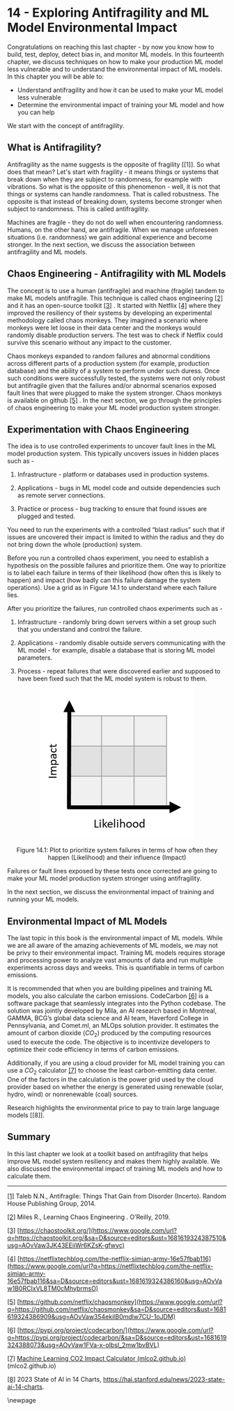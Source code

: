 # 14 - Exploring Antifragility and ML Model Environmental Impact


Congratulations on reaching this last chapter - by now you know how to build, test, deploy, detect bias in, and monitor ML models. In this fourteenth chapter, we discuss techniques on how to make your production ML model less vulnerable and to understand the environmental impact of ML models. In this chapter you will be able to:

-   Understand antifragility and how it can be used to make your ML model less vulnerable
-   Determine the environmental impact of training your ML model and how you can help


We start with the concept of antifragility.


##  What is Antifragility?


Antifragility as the name suggests is the opposite of fragility [[1]]. So what does that mean? Let's start with fragility - it means things or systems that break down when they are subject to randomness, for example with vibrations. So what is the opposite of this phenomenon - well, it is not that things or systems can handle randomness. That is called robustness. The opposite is that instead of breaking down, systems become stronger when subject to randomness. This is called antifragility.


Machines are fragile - they do not do well when encountering randomness. Humans, on the other hand, are antifragile. When we manage unforeseen situations (i.e. randomness) we gain additional experience and become stronger. In the next section, we discuss the association between antifragility and ML models.


##  Chaos Engineering - Antifragility with ML Models


The concept is to use a human (antifragile) and machine (fragile) tandem to make ML models antifragile. This technique is called chaos engineering   [[2]](Chapter14.html#ftnt2)    and it has an open-source toolkit   [[3]](Chapter14.html#ftnt3)   .  It started with Netflix   [[4]](Chapter14.html#ftnt4)    where they improved the resiliency of their systems by developing an experimental methodology called chaos monkeys. They imagined a scenario where monkeys were let loose in their data center and the monkeys would randomly disable production servers. The test was to check if Netflix could survive this scenario without any impact to the customer.


Chaos monkeys expanded to random failures and abnormal conditions across different parts of a production system (for example, production database) and the ability of a system to perform under such duress. Once such conditions were successfully tested, the systems were not only robust but antifragile given that the failures and/or abnormal scenarios exposed fault lines that were plugged to make the system stronger. Chaos monkeys is available on github   [[5]](Chapter14.html#ftnt5)   . In the next section, we go through the principles of chaos engineering to make your ML model production system stronger.


##  Experimentation with Chaos Engineering


The idea is to use controlled experiments to uncover fault lines in the ML model production system. This typically uncovers issues in hidden places such as -

1.   Infrastructure - platform or databases used in production systems.


1.   Applications - bugs in ML model code and outside dependencies such as remote server connections.


1.   Practice or process - bug tracking to ensure that found issues are plugged and tested.


You need to run the experiments with a controlled “blast radius” such that if issues are uncovered their impact is limited to within the radius and they do not bring down the whole (production) system.


Before you run a controlled chaos experiment, you need to establish a hypothesis on the possible failures and prioritize them. One way to prioritize is to label each failure in terms of their likelihood (how often this is likely to happen) and impact (how badly can this failure damage the system operations). Use a grid as in Figure 14.1 to understand where each failure lies.


After you prioritize the failures, run controlled chaos experiments such as -

1.   Infrastructure - randomly bring down servers within a set group such that you understand and control the failure.


1.   Applications - randomly disable outside servers communicating with the ML model - for example, disable a database that is storing ML model parameters.


1.   Process - repeat failures that were discovered earlier and supposed to have been fixed such that the ML model system is robust to them.


<!-- <p align="center">
  <img src="images/images14/image1.png" alt="Alt text" width="50%" />
  <br>
  <em>Figure 14.1: Plot to prioritize system failures in terms of how often they happen (Likelihood) and their influence (Impact)
</em>
</p> -->

<center>

![](images/images14/image1.png)

  Figure 14.1: Plot to prioritize system failures in terms of how often they happen (Likelihood) and their influence (Impact)

</center>


Failures or fault lines exposed by these tests once corrected are going to make your ML model production system stronger using antifragility.


In the next section, we discuss the environmental impact of training and running your ML models.


##  Environmental Impact of ML Models


The last topic in this book is the environmental impact of ML models. While we are all aware of the amazing achievements of ML models, we may not be privy to their environmental impact. Training ML models requires storage and processing power to analyze vast amounts of data and run multiple experiments across days and weeks. This is quantifiable in terms of carbon emissions.


It is recommended that when you are building pipelines and training ML models, you also calculate the carbon emissions. CodeCarbon   [[6]](Chapter14.html#ftnt6)       is a software package that seamlessly integrates into the Python codebase. The solution was jointly developed by Mila, an AI research based in Montreal, GAMMA, BCG’s global data science and AI team, Haverford College in Pennsylvania, and Comet.ml, an MLOps solution provider. It estimates the amount of carbon dioxide ($CO_2$) produced by the computing resources used to execute the code. The objective is to incentivize developers to optimize their code efficiency in terms of carbon emissions.


Additionally, if you are using a cloud provider for ML model training you can use a $CO_2$ calculator   [[7]](Chapter14.html#ftnt7)     to choose the least carbon-emitting data center. One of the factors in the calculation is the power grid used by the cloud provider based on whether the energy is generated using renewable (solar, hydro, wind) or nonrenewable (coal) sources.


Research highlights the environmental price to pay to train large language models [[8]].


## Summary


In this last chapter we look at a toolkit based on antifragility that helps improve ML model system resiliency and makes them highly available. We also discussed the environmental impact of training ML models and how to calculate them.

------------------------------


[[1]](Chapter14.html#ftnt_ref1)      Taleb N.N.,   Antifragile: Things That Gain from Disorder (Incerto). Random House Publishing Group, 2014.


[[2]](Chapter14.html#ftnt_ref2)      Miles R.,   Learning Chaos Engineering  . O’Reilly, 2019.


[[3]](Chapter14.html#ftnt_ref3)       [https://chaostoolkit.org/](https://www.google.com/url?q=https://chaostoolkit.org/&sa=D&source=editors&ust=1681619324387510&usg=AOvVaw3JK43EEiiWr6KZsK-gfwyc)


[[4]](Chapter14.html#ftnt_ref4)      [https://netflixtechblog.com/the-netflix-simian-army-16e57fbab116](https://www.google.com/url?q=https://netflixtechblog.com/the-netflix-simian-army-16e57fbab116&sa=D&source=editors&ust=1681619324386160&usg=AOvVaw1B0RCIxVL8TM0cMhybrmsO)


[[5]](Chapter14.html#ftnt_ref5)      [https://github.com/netflix/chaosmonkey](https://www.google.com/url?q=https://github.com/netflix/chaosmonkey&sa=D&source=editors&ust=1681619324386909&usg=AOvVaw354ekilB0mdlw7CU-1oJDM)


[[6]](Chapter14.html#ftnt_ref6)       [https://pypi.org/project/codecarbon/](https://www.google.com/url?q=https://pypi.org/project/codecarbon/&sa=D&source=editors&ust=1681619324388073&usg=AOvVaw1FVa-x-oIbsl_2mw1bvBVL)


[[7]](Chapter14.html#ftnt_ref7)       [Machine Learning CO2 Impact Calculator (mlco2.github.io)](https://www.google.com/url?q=https://mlco2.github.io/impact/%23compute&sa=D&source=editors&ust=1681619324388603&usg=AOvVaw2kv-ehmE9uydA4xddTjww8) (mlco2.github.io)


[[8]](Chapter14.html#ftnt_ref8)  2023 State of AI in 14 Charts, https://hai.stanford.edu/news/2023-state-ai-14-charts.

\newpage
